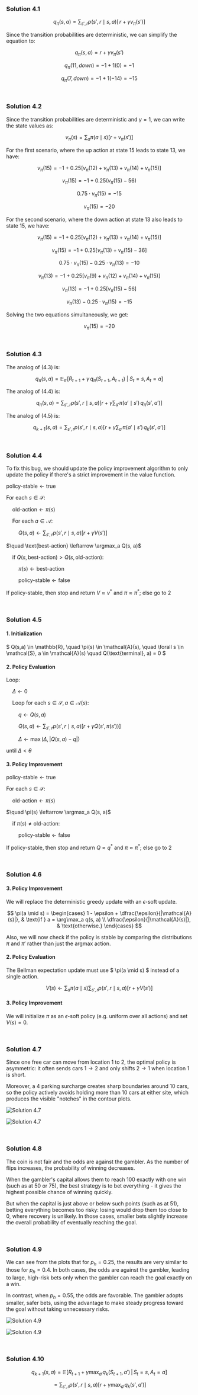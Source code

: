 ### Solution 4.1

$$
q_\pi(s,a) = \sum_{s',r} p(s',r \mid s,a) \Big[\, r + \gamma v_\pi(s') \Big]
$$

Since the transition probabilities are deterministic, we can simplify the equation to:

$$
q_\pi(s,a) = r + \gamma v_\pi(s')
$$

$$
q_\pi(11, down) = -1 + 1(0) = -1
$$

$$
q_\pi(7, down) = -1 + 1(-14) = -15
$$

<br>

### Solution 4.2

Since the transition probabilities are deterministic and $\gamma = 1$, we can write the state values as:

$$
v_\pi(s) = \sum_{a} \pi(a \mid s) \Big[ r + v_\pi(s') \Big]
$$

For the first scenario, where the $\text{up}$ action at state $15$ leads to state $13$, we have:

$$
v_\pi(15) = -1 + 0.25 \Big[ v_\pi(12) + v_\pi(13) + v_\pi(14) + v_\pi(15)\Big]
$$

$$
v_\pi(15) = -1 + 0.25 \Big(v_\pi(15) -56\Big)
$$

$$
0.75 \cdot v_\pi(15) = -15
$$

$$
v_\pi(15) = -20
$$

For the second scenario, where the $\text{down}$ action at state $13$ also leads to state $15$, we have:

$$
v_\pi(15) = -1 + 0.25 \Big[ v_\pi(12) + v_\pi(13) + v_\pi(14) + v_\pi(15)\Big]
$$

$$
v_\pi(15) = -1 + 0.25 \Big[ v_\pi(13) + v_\pi(15) - 36 \Big]
$$

$$
0.75 \cdot v_\pi(15) - 0.25 \cdot v_\pi(13) = -10 \tag{1}
$$

$$
v_\pi(13) = -1 + 0.25 \Big[ v_\pi(9) + v_\pi(12) + v_\pi(14) + v_\pi(15)\Big]
$$

$$
v_\pi(13) = -1 + 0.25 \Big[ v_\pi(15) -56 \Big]
$$

$$
v_\pi(13) - 0.25 \cdot v_\pi(15) = -15 \tag{2}
$$

Solving the two equations simultaneously, we get:

$$
v_\pi(15) = -20
$$

<br>

### Solution 4.3

The analog of (4.3) is:

$$
q_{\pi}(s,a) = \mathbb{E}_{\pi}\!\left[ R_{t+1} + \gamma \, q_{\pi}(S_{t+1},A_{t+1}) \;\middle|\; S_t = s,\, A_t = a \right]
$$

The analog of (4.4) is:

$$
q_{\pi}(s,a) = \sum_{s',r} p(s',r \mid s,a) \Big[ r + \gamma \sum_{a'} \pi(a' \mid s') \, q_{\pi}(s',a') \Big]
$$

The analog of (4.5) is:

$$
q_{k+1}(s,a) = \sum_{s',r} p(s',r \mid s,a) \Big[ r + \gamma \sum_{a'} \pi(a' \mid s') \, q_{k}(s',a') \Big]
$$

<br>

### Solution 4.4

To fix this bug, we should update the policy improvement algorithm to only update the policy if there's a strict improvement in the value function.

$\text{policy-stable} \leftarrow \text{true}$

$\text{For each } s \in \mathcal{S}$:

$\quad \text{old-action} \leftarrow \pi(s)$

$\quad \text{For each } a \in \mathcal{A}$:

$\quad \quad Q(s, a) \leftarrow \sum_{s',r} p(s', r \mid s, a) \Big[ r + \gamma V(s') \Big]$

$\quad \text{best-action} \leftarrow \argmax_a Q(s, a)$

$\quad \text{if } Q(s, \text{best-action}) > Q(s, \text{old-action}):$

$\quad \quad \pi(s) \leftarrow \text{best-action}$

$\quad \quad \text{policy-stable} \leftarrow \text{false}$

$\text{If policy-stable, then stop and return } V \approx v^* \text{ and } \pi \approx \pi^* \text{; else go to 2}$

<br>

### Solution 4.5

#### 1. Initialization

$ Q(s,a) \in \mathbb{R}, \quad \pi(s) \in \mathcal{A}(s), \quad \forall s \in \mathcal{S}, a \in \mathcal{A}(s) \quad Q(\text{terminal}, a) = 0 $

#### 2. Policy Evaluation

$\text{Loop:}$

$\quad \Delta \leftarrow 0$

$\quad \text{Loop for each } s \in \mathcal{S}, a \in \mathcal{A}(s):$

$\quad \quad q \leftarrow Q(s, a)$

$\quad \quad Q(s,a) \leftarrow \sum_{s',r} p(s', r \mid s, a) \big[ r + \gamma Q(s', \pi(s')) \big]$

$\quad \quad \Delta \leftarrow \max(\Delta, |Q(s,a) - q|)$

$\text{until } \Delta < \theta$

#### 3. Policy Improvement

$\text{policy-stable} \leftarrow \text{true}$

$\text{For each } s \in \mathcal{S}$:

$\quad \text{old-action} \leftarrow \pi(s)$

$\quad \pi(s) \leftarrow \argmax_a Q(s, a)$

$\quad \text{if } \pi(s) \neq \text{old-action}:$

$\quad \quad \text{policy-stable} \leftarrow \text{false}$

$\text{If policy-stable, then stop and return } Q \approx q^* \text{ and } \pi \approx \pi^* \text{; else go to 2}$

<br>

### Solution 4.6

#### 3. Policy Improvement

We will replace the deterministic greedy update with an $\epsilon$-soft update.

$$
\pi(a \mid s) =
\begin{cases}
1 - \epsilon + \dfrac{\epsilon}{|\mathcal{A}(s)|}, & \text{if } a = \arg\max_a q(s, a) \\
\dfrac{\epsilon}{|\mathcal{A}(s)|}, & \text{otherwise.}
\end{cases}
$$

Also, we will now check if the policy is stable by comparing the distributions $\pi$ and $\pi'$ rather than just the argmax action.

#### 2. Policy Evaluation

The Bellman expectation update must use $ \pi(a \mid s) $ instead of a single action.

$$
V(s) \leftarrow \sum_a \pi(a \mid s) \sum_{s',r} p(s', r \mid s, a)\bigl[ r + \gamma V(s') \bigr]
$$

#### 3. Policy Improvement

We will initialize $\pi$ as an $\epsilon$-soft policy (e.g. uniform over all actions) and set $V(s) = 0$.

<br>

### Solution 4.7

Since one free car can move from location 1 to 2, the optimal policy is asymmetric: it often sends cars $1 \rightarrow 2$ and only shifts $2 \rightarrow 1$ when location 1 is short.

Moreover, a $4$ parking surcharge creates sharp boundaries around $10$ cars, so the policy actively avoids holding more than $10$ cars at either site, which produces the visible "notches" in the contour plots.

![Solution 4.7](solution_4_7_a.png)

![Solution 4.7](solution_4_7_b.png)

<br>

### Solution 4.8

The coin is not fair and the odds are against the gambler. As the number of flips increases, the probability of winning decreases.

When the gambler's capital allows them to reach $100$ exactly with one win (such as at $50$ or $75$), the best strategy is to bet everything - it gives the highest possible chance of winning quickly.

But when the capital is just above or below such points (such as at $51$), betting everything becomes too risky: losing would drop them too close to $0$, where recovery is unlikely. In those cases, smaller bets slightly increase the overall probability of eventually reaching the goal.

<br>

### Solution 4.9

We can see from the plots that for $p_h = 0.25$, the results are very similar to those for $p_h = 0.4$. In both cases, the odds are against the gambler, leading to large, high-risk bets only when the gambler can reach the goal exactly on a win.

In contrast, when $p_h = 0.55$, the odds are favorable. The gambler adopts smaller, safer bets, using the advantage to make steady progress toward the goal without taking unnecessary risks.

![Solution 4.9](solution_4_9_a.png)

![Solution 4.9](solution_4_9_b.png)

<br>

### Solution 4.10

$$
q_{k+1}(s, a) = \mathbb{E}\left[ R_{t+1} + \gamma \max_{a'} q_k(S_{t+1}, a') \,\middle|\, S_t = s, A_t = a \right]
$$

$$
= \sum_{s', r} p(s', r \mid s, a) \left[ r + \gamma \max_{a'} q_k(s', a') \right]
$$
